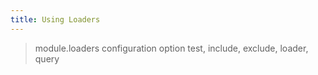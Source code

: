 ```yaml
---
title: Using Loaders
---
```

> module.loaders configuration option
> test, include, exclude, loader, query
